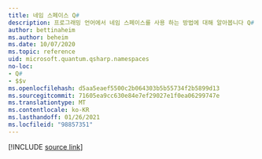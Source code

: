```yaml
---
title: 네임 스페이스 Q#
description: 프로그래밍 언어에서 네임 스페이스를 사용 하는 방법에 대해 알아봅니다 Q# .
author: bettinaheim
ms.author: beheim
ms.date: 10/07/2020
ms.topic: reference
uid: microsoft.quantum.qsharp.namespaces
no-loc:
- Q#
- $$v
ms.openlocfilehash: d5aa5eaef5500c2b064303b5b55734f2b5899d13
ms.sourcegitcommit: 71605ea9cc630e84e7ef29027e1f0ea06299747e
ms.translationtype: MT
ms.contentlocale: ko-KR
ms.lasthandoff: 01/26/2021
ms.locfileid: "98857351"
---
```

<!-- 
# Namespaces in Q#
-->

[!INCLUDE [source link](~/includes/qsharp-language/Specifications/Language/1_ProgramStructure/1_Namespaces.md)]

